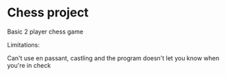 # Chess project

Basic 2 player chess game


Limitations:

Can't use en passant, castling and the program doesn't let you know when you're in check

